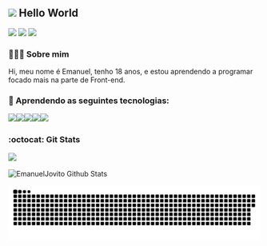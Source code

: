 ## <img src="https://media.giphy.com/media/hvRJCLFzcasrR4ia7z/giphy.gif" width="25px"> Hello World

<div> 
  <a href="https://www.instagram.com/emanueljovito/" target="_blank"><img src="https://img.shields.io/badge/-Instagram-5d52cb?style=for-the-badge&logo=instagram&logoColor=white" target="_blank"></a>
  <a href = "mailto:carneiroemanueljovito@hotmail.com"><img src="https://img.shields.io/badge/-Gmail-d00000?style=for-the-badge&logo=gmail&logoColor=white" target="_blank"></a>
  <a href="https://www.linkedin.com/in/emanuel-jovito-615146206/" target="_blank">
    <img src="https://img.shields.io/badge/-LinkedIn-%230077B5?style=for-the-badge&logo=linkedin&logoColor=white" target="_blank">
  </a> 
</div>

### 👨🏿‍💻 Sobre mim
Hi, meu nome é Emanuel, tenho 18 anos, e estou aprendendo a programar focado mais na parte de Front-end.

### 🤯 Aprendendo as seguintes  tecnologias:
 <p>
  <img src="https://media.giphy.com/media/XAxylRMCdpbEWUAvr8/giphy.gif" width="50" /><img src="https://media.giphy.com/media/fsEaZldNC8A1PJ3mwp/giphy.gif" width="50" /><img src="https://media.giphy.com/media/ln7z2eWriiQAllfVcn/giphy.gif" width="50" /><img src="https://media.giphy.com/media/eNAsjO55tPbgaor7ma/giphy.gif" width="50" /><img src="https://media.giphy.com/media/kH1DBkPNyZPOk0BxrM/giphy.gif" width="100" />
</p>

### :octocat: Git Stats 
![](https://komarev.com/ghpvc/?username=EmanuelJovito)

![EmanuelJovito Github Stats](https://github-readme-stats.vercel.app/api?username=EmanuelJovito&show_icons=true&title_color=fff&icon_color=79ff97&text_color=9f9f9f&bg_color=151515)

![Snake animation](https://github.com/EmanuelJovito/EmanuelJovito/blob/output/github-contribution-grid-snake.svg)
